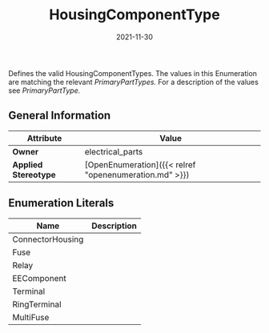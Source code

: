 ﻿---
title: HousingComponentType
toc: false
type: specs
date: "2021-11-30"
draft: false
specification: VEC
version: 2.0.0-rc1
documentType: "Recommendation"
elementType: Class
classes:
  - HousingComponentType
menu_name: vec-2.0.0-rc1
---
<p> Defines the valid HousingComponentTypes. The values in this Enumeration are matching the relevant <i>PrimaryPartTypes. </i>For a description of the values see <i>PrimaryPartType.</i>      </p>

## General Information

| Attribute               | Value |
|-------------------------|-------|
| **Owner**               | electrical_parts |
| **Applied Stereotype**  | [OpenEnumeration]({{< relref "openenumeration.md" >}})<br/>  |

## Enumeration Literals
| Name          | **Description** |
|---------------|-----------------|
| ConnectorHousing |  |
| Fuse |  |
| Relay |  |
| EEComponent |  |
| Terminal |  |
| RingTerminal |  |
| MultiFuse |  |
